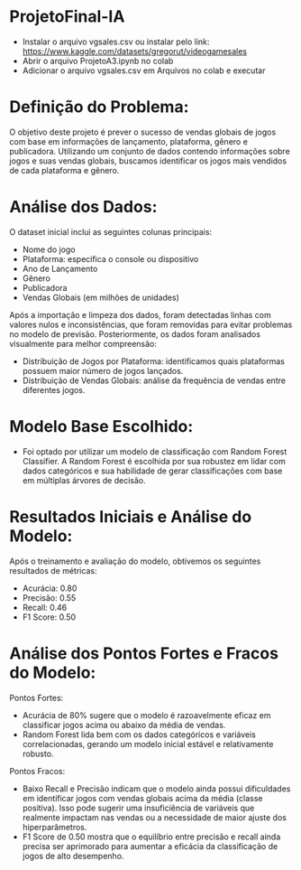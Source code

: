 # ProjetoFinal-IA

* Instalar o arquivo vgsales.csv ou instalar pelo link: https://www.kaggle.com/datasets/gregorut/videogamesales
* Abrir o arquivo ProjetoA3.ipynb no colab 
* Adicionar o arquivo vgsales.csv em Arquivos no colab e executar

# Definição do Problema:

O objetivo deste projeto é prever o sucesso de vendas globais de jogos com base em informações de lançamento, plataforma, gênero e publicadora. Utilizando um conjunto de dados contendo informações sobre jogos e suas vendas globais, buscamos identificar os jogos mais vendidos de cada plataforma e gênero.

# Análise dos Dados:

O dataset inicial inclui as seguintes colunas principais:

* Nome do jogo
* Plataforma: especifica o console ou dispositivo
* Ano de Lançamento
* Gênero
* Publicadora
* Vendas Globais (em milhões de unidades)
  
Após a importação e limpeza dos dados, foram detectadas linhas com valores nulos e inconsistências, que foram removidas para evitar problemas no modelo de previsão. Posteriormente, os dados foram analisados visualmente para melhor compreensão:

* Distribuição de Jogos por Plataforma: identificamos quais plataformas possuem maior número de jogos lançados.
* Distribuição de Vendas Globais: análise da frequência de vendas entre diferentes jogos.

# Modelo Base Escolhido:

* Foi optado por utilizar um modelo de classificação com Random Forest Classifier. A Random Forest é escolhida por sua robustez em lidar com dados categóricos e sua habilidade de gerar classificações com base em múltiplas árvores de decisão.

# Resultados Iniciais e Análise do Modelo:

Após o treinamento e avaliação do modelo, obtivemos os seguintes resultados de métricas:

* Acurácia: 0.80
* Precisão: 0.55
* Recall: 0.46
* F1 Score: 0.50
  
# Análise dos Pontos Fortes e Fracos do Modelo:

Pontos Fortes:

* Acurácia de 80% sugere que o modelo é razoavelmente eficaz em classificar jogos acima ou abaixo da média de vendas.
* Random Forest lida bem com os dados categóricos e variáveis correlacionadas, gerando um modelo inicial estável e relativamente robusto.
  
Pontos Fracos:

* Baixo Recall e Precisão indicam que o modelo ainda possui dificuldades em identificar jogos com vendas globais acima da média (classe positiva). Isso pode sugerir uma insuficiência de variáveis que realmente impactam nas vendas ou a necessidade de maior ajuste dos hiperparâmetros.
* F1 Score de 0.50 mostra que o equilíbrio entre precisão e recall ainda precisa ser aprimorado para aumentar a eficácia da classificação de jogos de alto desempenho.
